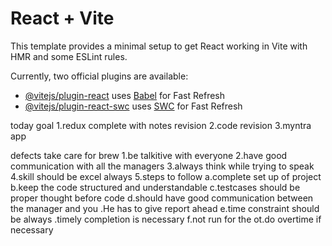 # React + Vite

This template provides a minimal setup to get React working in Vite with HMR and some ESLint rules.

Currently, two official plugins are available:

- [@vitejs/plugin-react](https://github.com/vitejs/vite-plugin-react/blob/main/packages/plugin-react/README.md) uses [Babel](https://babeljs.io/) for Fast Refresh
- [@vitejs/plugin-react-swc](https://github.com/vitejs/vite-plugin-react-swc) uses [SWC](https://swc.rs/) for Fast Refresh


today  goal 
1.redux complete with notes revision 
2.code revision
3.myntra app 



defects take care for brew
1.be talkitive with everyone 
2.have good communication with all the managers
3.always think while trying to speak 
4.skill should be excel always 
5.steps to follow 
a.complete  set up of project 
b.keep the code structured and understandable 
c.testcases should be proper thought before code 
d.should have good communication between the manager and you .He has to give report ahead 
e.time constraint should be always .timely completion is necessary 
f.not run for the ot.do overtime if necessary 


